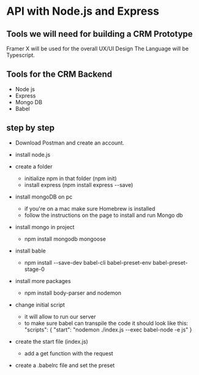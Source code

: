 # API with Node.js and Express

## Tools we will need for building a CRM Prototype 
 Framer X will be used for the overall UX/UI Design
 The Language will be Typescript.

 ## Tools for the CRM Backend 
 * Node js
 * Express
 * Mongo DB
 * Babel

 ## step by step
 - Download Postman and create an account.
 - install node.js
 - create a folder 
    - initialize npm in that folder (npm init)
    - install express (npm install express --save)
- install mongoDB on pc
    - if you're on a mac make sure Homebrew is installed
    - follow the instructions on the page to install and run Mongo db
- install mongo in project
    - npm install mongodb mongoose
- install bable 
    - npm install --save-dev babel-cli babel-preset-env babel-preset-stage-0
- install more packages 
    - npm install body-parser and nodemon
- change initial script
    - it will allow to run our server 
    - to make sure babel can transpile the code it should look like this: "scripts": {
    "start": "nodemon ./index.js --exec babel-node -e js"
  }

- create the start file (index.js)
    - add a get function with the request
- create a .babelrc file and set the preset

